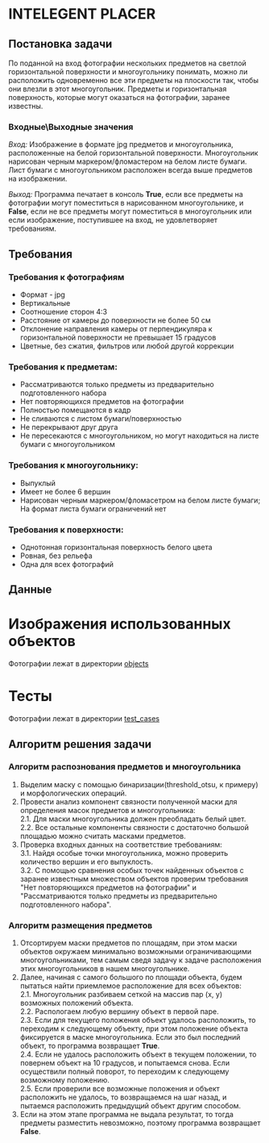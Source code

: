 # INTELEGENT PLACER
## Постановка задачи
По поданной на вход фотографии нескольких предметов на светлой горизонтальной поверхности и многоугольнику понимать, можно ли расположить одновременно все эти предметы на плоскости так, чтобы они влезли в этот многоугольник. Предметы и горизонтальная поверхность, которые могут оказаться на фотографии, заранее известны.

### Входные\Выходные значения
*Вход:* 
Изображение в формате jpg предметов и многоугольника, расположенные на белой горизонтальной поверхности. Многоугольник нарисован черным маркером/фломастером на белом листе бумаги. Лист бумаги с многоугольником расположен всегда выше предметов на изображении.

*Выход:* 
Программа печатает в консоль **True**, если все предметы на фотографии могут поместиться в нарисованном многоугольнике, и **False**, если не все предметы могут поместиться в многоугольник или если изображение, поступившее на вход, не удовлетворяет требованиям.

## Требования
### Требования к фотографиям
+ Формат - jpg
+ Вертикальные
+ Соотношение сторон 4:3
+ Расстояние от камеры до поверхности не более 50 см
+ Отклонение направления камеры от перпендикуляра к горизонтальной поверхности не превышает 15 градусов
+ Цветные, без сжатия, фильтров или любой другой коррекции

### Требования к предметам:
+ Рассматриваются только предметы из предварительно подготовленного набора
+ Нет повторяющихся предметов на фотографии
+ Полностью помещаются в кадр
+ Не сливаются с листом бумаги/поверхностью
+ Не перекрывают друг друга
+ Не пересекаются с многоугольником, но могут находиться на листе бумаги с многоугольником

### Требования к многоугольнику:
+ Выпуклый
+ Имеет не более 6 вершин
+ Нарисован черным маркером/фломасетром на белом листе бумаги; На формат листа бумаги ограничений нет

### Требования к поверхности:
+ Однотонная горизонтальная поверхность белого цвета 
+ Ровная, без рельефа
+ Одна для всех фотографий

## Данные
# Изображения использованных объектов
Фотографии лежат в директории [objects](objects)

# Тесты
Фотографии лежат в директории [test_cases](test_cases)

## Алгоритм решения задачи
### Алгоритм распознования предметов и многоугольника
1. Выделим маску с помощью бинаризации(threshold_otsu, к примеру) и морфологических операций.<br/>
2. Провести анализ компонент связности полученной маски для определения масок предметов и многоугольника:<br/>
    2.1. Для маски многоугольника должен преобладать белый цвет.<br/>
    2.2. Все остальные компоненты связности с достаточно большой площадью можно считать масками предметов.<br/>
3. Проверка входных данных на соответствие требованиям:<br/>
    3.1. Найдя особые точки многоугольника, можно проверить количество вершин и его выпуклость.<br/>
    3.2. С помощью сравнения особых точек найденных объектов с заранее известным множеством объектов проверим требования "Нет повторяющихся предметов на фотографии" и "Рассматриваются только предметы из предварительно подготовленного набора".<br/>

### Алгоритм размещения предметов
1. Отсортируем маски предметов по площадям, при этом маски объектов окружаем минимально возможными ограничивающими многоугольниками, тем самым сведя задачу к задаче расположения этих многоугольников в нашем многоугольнике.<br/>
2. Далее, начиная с самого большого по площади объекта, будем пытаться найти приемлемое расположение для всех объектов:<br/>
    2.1. Многоугольник разбиваем сеткой на массив пар (x, y) возможных положений объекта.<br/>
    2.2. Распологаем любую вершину объект в первой паре.<br/>
    2.3. Если для текущего положения объект удалось расположить, то переходим к следующему объекту, при этом положение объекта фиксируется в маске многоугольника. Если это был последний объект, то программа возвращает **True**.<br/>
    2.4. Если не удалось расположить объект в текущем положении, то повернем объект на 10 градусов, и попытаемся снова. Если осуществили полный поворот, то переходим к следующему возможному положению.<br/>
    2.5. Если проверили все возможные положения и объект расположить не удалось, то возвращаемся на шаг назад, и пытаемся расположить предыдущий объект другим способом.<br/>
3. Если на этом этапе программа не выдала результат, то тогда предметы разместить невозможно, поэтому программа возвращает **False**.

